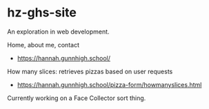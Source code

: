 # hz-ghs-site
An exploration in web development. <br>

Home, about me, contact <br>
- https://hannah.gunnhigh.school/ <br>

How many slices: retrieves pizzas based on user requests <br>
- https://hannah.gunnhigh.school/pizza-form/howmanyslices.html <br>

Currently working on a Face Collector sort thing.
